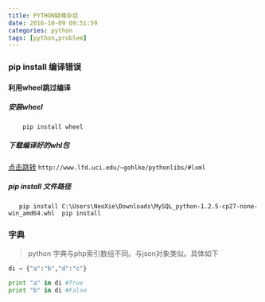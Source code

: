 ```yaml
---
title: PYTHON疑难杂症
date: 2016-10-09 09:51:59
categories: python
tags: [python,problem]
---
```


### pip install 编译错误

#### 利用wheel跳过编译
##### 安装wheel
```
    pip install wheel
```
##### 下载编译好的whl包
[点击跳转](http://www.lfd.uci.edu/~gohlke/pythonlibs/#lxml) `http://www.lfd.uci.edu/~gohlke/pythonlibs/#lxml`

##### pip install 文件路径
```
   pip install C:\Users\NeoXie\Downloads\MySQL_python-1.2.5-cp27-none-win_amd64.whl  pip install 
```


### 字典
>python 字典与php索引数组不同。与json对象类似。具体如下
```python
di = {"a":"b","d":"c"}

print "a" in di #True
print "b" in di #False
```
